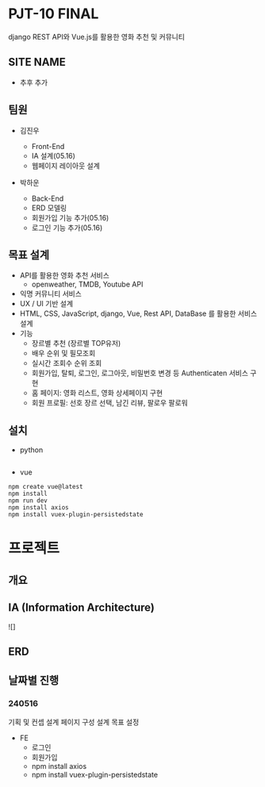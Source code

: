 # PJT-10 FINAL
django REST API와 Vue.js를 활용한 영화 추천 및 커뮤니티

## SITE NAME
- 추후 추가

## 팀원
- 김진우
  - Front-End
  - IA 설계(05.16)
  - 웹페이지 레이아웃 설계

- 박하운
  - Back-End
  - ERD 모델링
  - 회원가입 기능 추가(05.16)
  - 로그인 기능 추가(05.16)

## 목표 설계
- API를 활용한 영화 추천 서비스
  - openweather, TMDB, Youtube API
- 익명 커뮤니티 서비스
- UX / UI 기반 설계
- HTML, CSS, JavaScript, django, Vue, Rest API, DataBase 를 활용한 서비스 설계
- 기능
  - 장르별 추천 (장르별 TOP유저)
  - 배우 순위 및 필모조회
  - 실시간 조회수 순위 조회
  - 회원가입, 탈퇴, 로그인, 로그아웃, 비밀번호 변경 등 Authenticaten 서비스 구현
  - 홈 페이지: 영화 리스트, 영화 상세페이지 구현
  - 회원 프로필: 선호 장르 선택, 남긴 리뷰, 팔로우 팔로워

## 설치
- python
```

```
- vue
```
npm create vue@latest
npm install
npm run dev
npm install axios
npm install vuex-plugin-persistedstate
```

# 프로젝트
## 개요
## IA (Information Architecture)
![]
## ERD



## 날짜별 진행
### 240516
기획 및 컨셉 설계
페이지 구성 설계
목표 설정

- FE
  - 로그인
  - 회원가입
  - npm install axios
  - npm install vuex-plugin-persistedstate